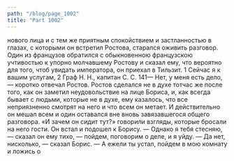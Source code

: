 ```yaml
---
path: "/blog/page_1002"
title: "Part 1002"
---
```


 нового лица и с тем же приятным спокойствием и застланностью в глазах, с которыми он встретил Ростова, старался оживить разговор. Один из французов обратился с обыкновенною французскою учтивостью к упорно молчавшему Ростову и сказал ему, что вероятно для того, чтоб увидать императора, он приехал в Тильзит.
1 Сейчас я к вашим услугам,
2 Граф Н. Н., капитан С. С.
141— Нет, у меня есть дело, — коротко отвечал Ростов.
Ростов сделался не в духе тотчас же после того, как он заметил неудовольствие на лице Бориса, и, как всегда бывает с людьми, которые не в духе, ему казалось, что все неприязненно смотрят на него и что всем он метает. И действительно он мешал всем и один оставался вне вновь завязавшегося общего разговора. «И зачем он сидит тут?» говорили взгляды, которые бросали на него гости. Он встал и подошел к Борису.
— Однако я тебя стесняю, — сказал он ему тихо, — пойдем, поговорим о деле, и я уйду.
— Да нет, нисколько, — сказал Борис. — А ежели ты устал, пойдем в мою комнату и ложись о

